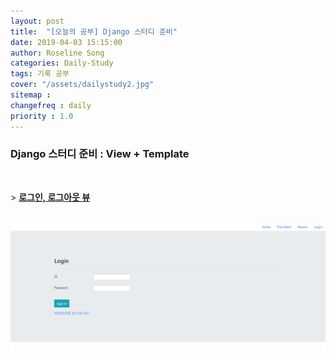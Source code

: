```yaml
---
layout: post
title:  "[오늘의 공부] Django 스터디 준비"
date: 2019-04-03 15:15:00
author: Roseline Song
categories: Daily-Study
tags: 기록 공부
cover: "/assets/dailystudy2.jpg"
sitemap : 
changefreq : daily
priority : 1.0
---
```


### Django 스터디 준비 : View + Template

<br>

\> **[로그인, 로그아웃 뷰](https://roseline124.github.io/django/2019/04/03/pickmeal-loginview.html)**

<br>

<img src="/assets/images/190403_login.PNG">

<br>
<br>
